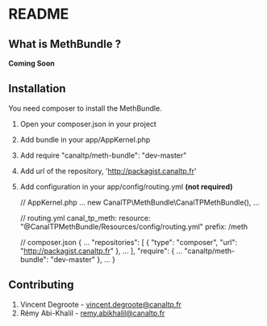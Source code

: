 README
======

What is MethBundle ?
-----------------------------

__Coming Soon__


Installation
-------------

You need composer to install the MethBundle.

1. Open your composer.json in your project
2. Add bundle in your app/AppKernel.php
3. Add require "canaltp/meth-bundle": "dev-master"
4. Add url of the repository, 'http://packagist.canaltp.fr'
5. Add configuration in your app/config/routing.yml __(not required)__

    // AppKernel.php
    ...
    new CanalTP\MethBundle\CanalTPMethBundle(),
    ...

    // routing.yml
    canal_tp_meth:
        resource: "@CanalTPMethBundle/Resources/config/routing.yml"
        prefix:   /meth

    // composer.json
    {
        ...
        "repositories": [
            {
                "type": "composer",
                "url": "http://packagist.canaltp.fr"
            },
            ...
        ],
        "require": {
            ...
            "canaltp/meth-bundle": "dev-master"
        },
        ...
    }

Contributing
-------------

1. Vincent Degroote - vincent.degroote@canaltp.fr
2. Rémy Abi-Khalil - remy.abikhalil@canaltp.fr
